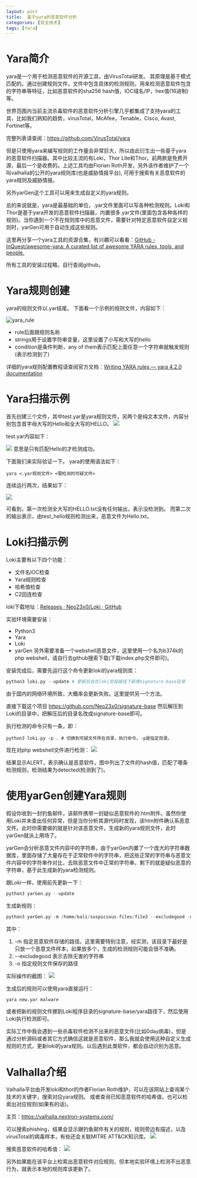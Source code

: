 ```yaml
---
layout: post
title:  基于yara的恶意软件分析
categories: [安全技术]
tags: [Yara]
---
```


# Yara简介
yara是一个用于检测恶意软件的开源工具，由VirusTotal研发。
其原理是基于模式匹配的。通过创建规则文件，文件中包含具体的检测规则，用来检测恶意软件包含的字符串等特征，比如恶意软件的sha256 hash值，IOC域名/IP，hex值(16进制)等。

世界范围内当前主流杀毒软件的恶意软件分析引擎几乎都集成了支持yara的工具，比如我们熟知的趋势，virusTotal，McAfee，Tenable，Cisco, Avast, Fortinet等。

完整列表请查阅：https://github.com/VirusTotal/yara

但是只使用yara来编写规则的工作量会非常巨大，所以由此衍生出一些基于yara的恶意软件扫描器。其中比较主流的有Loki，Thor Lite和Thor。前两款是免费开源，最后一个是收费的。上述工具均由Florian Roth开发，另外该作者维护了一个叫valhalla的公开的yara规则库(也是威胁情报平台), 可用于搜索有关恶意软件的yara规则及威胁情报。

另外yarGen这个工具可以用来生成自定义的yara规则。

总的来说就是，yara是最基础的单位，.yar文件里面可以写各种检测规则。Loki和Thor是基于yara开发的恶意软件扫描器，内置很多.yar文件(里面包含各种各样的规则)。当你遇到一个不在规则库中的恶意文件，需要针对特定恶意软件自定义规则时，yarGen可用于自动生成这些规则。

这里再分享一个yara工具的资源合集，有兴趣可以看看：[GitHub - InQuest/awesome-yara: A curated list of awesome YARA rules, tools, and people.](https://github.com/InQuest/awesome-yara)

所有工具的安装过程略，自行查阅github。

# Yara规则创建
yara的规则文件以.yar结尾。
下面看一个示例的规则文件，内容如下：

![yara_rule](/img/posts/yara_1.png)
- rule后面跟规则名称
- strings用于设置字符串变量，这里设置了小写和大写的hello
- condition是条件判断，any of them表示匹配上面任意一个字符串就触发规则(表示检测到了)

详细的yara规则配置教程请查阅官方文档：[Writing YARA rules &mdash; yara 4.2.0 documentation](https://yara.readthedocs.io/en/stable/writingrules.html)

# Yara扫描示例

首先创建三个文件，其中test.yar是yara规则文件，另两个是纯文本文件，内容分别包含首字母大写的Hello和全大写的HELLO。
![](/img/posts/yara_2.png)

test.yar内容如下：

![](/img/posts/yara_3.png)
意思是只有匹配Hello的才检测成功。

下面我们来实际验证一下。
yara的使用语法如下：
```
yara <.yar规则文件> <需检测的可疑文件>
```

连续运行两次，结果如下：

![](/img/posts/yara_4.png)

可看到，第一次检测全大写的HELLO.txt没有任何输出，表示没检测到。
而第二次的输出表示，由test_hello规则检测出来，恶意文件为Hello.txt。

# Loki扫描示例

Loki主要有以下四个功能：
- 文件名IOC检查
- Yara规则检查
- 哈希值检查
- C2回连检查

loki下载地址：[Releases · Neo23x0/Loki · GitHub](https://github.com/Neo23x0/Loki/releases)

实验环境需要安装：
- Python3
- Yara
- Loki
- yarGen
另外需要准备一个webshell恶意文件，这里使用一个名为b374k的php webshell，请自行去github搜索下载(下载index.php文件即可)。

安装完成后，需要先运行这个命令更新loki的yara规则库：
```python
python3 loki.py --update # 更新后会在loki安装路径下新增signature-base目录
```
由于国内的网络环境所致，大概率会更新失败。这里提供另一个方法。

直接下载这个项目 https://github.com/Neo23x0/signature-base 然后解压到Loki的目录中，把解压后的目录名改成signature-base即可。

执行检测的命令只有一条，即：
```
python3 loki.py -p . # 切换到可疑文件所在目录，执行命令。-p是指定目录。
```
现在对php webshell文件进行检测：
![](/img/posts/yara_5.png)

结果显示ALERT，表示确认是恶意软件。图中列出了文件的hash值，匹配了哪条检测规则，检测结果为detected(检测到了)。

# 使用yarGen创建Yara规则

假设你收到一封钓鱼邮件，该邮件携带一封疑似恶意软件的.htm附件。虽然你使用Loki并未查出任何异常，但是当你分析其源代码时发现，该htm附件确认系恶意文件。此时你需要做的就是针对该恶意文件，生成新的yara规则文件，此时yarGen就派上用场了。

yarGen会分析恶意文件内容中的字符串，由于yarGen内置了一个庞大的字符串数据库，里面存储了大量存在于正常软件中的字符串，把这些正常的字符串与恶意文件内容中的字符串作对比，去除恶意文件中正常的字符串，剩下的就是疑似恶意的字符串，基于此生成新的yara检测规则。

跟Loki一样，使用前先更新一下：
```python
python3 yarGen.py --update
```

生成新规则：
```python
python3 yarGen.py -m /home/kali/suspicious-files/file2 --excludegood -o /home/kali/suspicious-files/file2.yar
```
其中：
1. -m 指定恶意软件存储的路径。这里需要特别注意，经实测，该目录下最好是只放一个恶意文件样本，如果放多个，生成的检测规则可能会很不准确。
2. --excludegood 表示去除无害的字符串
3. -o 指定规则文件保存的路径

实际操作的截图：
![](/img/posts/yara_6.png)

生成后的规则可以使用yara直接运行：
```python
yara new.yar malware
```

或者把新的规则文件挪到Loki程序目录的signature-base/yara路径下，然后使用Loki执行检测即可。

实际工作中我会遇到一些杀毒软件检测不出来的恶意文件(比如0day病毒)，但是通过分析源码或者其它方式确信这就是恶意软件，那么我就会使用这种自定义生成规则的方式，更新loki的yara规则。以后遇到此类软件，都会自动识别为恶意。

# Valhalla介绍
Valhalla平台由开发loki和thor的作者Florian Roth维护，可以在该网站上查询某个技术的关键字，搜索对应yara规则。
或者查询已知恶意软件的哈希值，也可以检索出对应规则(如果有的话)。

主页：https://valhalla.nextron-systems.com/

可以搜索phishing，结果会显示跟钓鱼邮件有关的规则，规则旁边有描述，以及virusTotal的病毒样本，有些还会关联MITRE ATT&CK知识库。
![](/img/posts/yara_7.png)

搜索恶意软件的哈希值：
![](/img/posts/yara_8.png)

另外如果能在该平台上检索出恶意软件对应规则，但本地实验环境上检测不出恶意行为，就表示本地的规则库该更新了。










